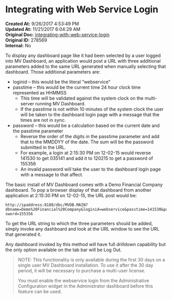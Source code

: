 # Integrating with Web Service Login

<PageHeader />

**Created At:** 9/26/2017 4:53:49 PM  
**Updated At:** 11/21/2017 6:04:29 AM  
**Original Doc:** [integrating-with-web-service-login](https://docs.zumasys.com/36577-mv-dashboard/integrating-with-web-service-login)  
**Original ID:** 278569  
**Internal:** No  


To display any dashboard page like it had been selected by a user logged into MV Dashboard, an application would post a URL with three additional parameters added to the same URL generated when manually selecting that dashboard. Those additional parameters are:

- loginid – this would be the literal “webservice”
- passtime – this would be the current time 24 hour clock time represented as HHMMSS 
    - This time will be validated against the system clock on the multi-server running MV Dashboard.
    - If the passtime is not within 10 minutes of the system clock the user will be taken to the dashboard login page with a message that the times are not in sync.
- password – this would be a calculation based on the current date and the passtime parameter 
    - Reverse the order of the digits in the passtime parameter and add that to the MMDDYY of the date. The sum will be the password submitted in the URL.
    - For example, a login at 2:15:30 PM on 12-02-15 would reverse 141530 to get 035141 and add it to 120215 to get a password of 155356
    - An invalid password will take the user to the dashboard login page with a message to that affect.


The basic install of MV Dashboard comes with a Demo Financial Company dashboard. To pop a browser display of that dashboard from another application at 2:15:30 PM on 12-02-15, the URL post would be:

```
http://ipaddress:8180/dbc/MVDB.MAIN?dbname=Demo%20Financial%20Company&loginid=webservice&passtime=141530&pas sword=155356 
```

To get the URL string to which the three parameters should be added, simply invoke any dashboard and look at the URL window to see the URL that generated it.

Any dashboard invoked by this method will have full drilldown capability but the only option available on the tab bar will be Log Out.


> NOTE: This functionality is only available during the first 30 days on a single user MV Dashboard installation. To use it after the 30 day period, it will be necessary to purchase a multi-user license.
> 
> You must enable the webservice login from the Administrative Configuration widget in the Administrator dashboard before this feature can be used.

